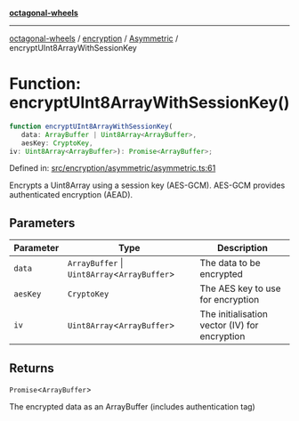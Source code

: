 [**octagonal-wheels**](../../../README.md)

***

[octagonal-wheels](../../../modules.md) / [encryption](../../README.md) / [Asymmetric](../README.md) / encryptUInt8ArrayWithSessionKey

# Function: encryptUInt8ArrayWithSessionKey()

```ts
function encryptUInt8ArrayWithSessionKey(
   data: ArrayBuffer | Uint8Array<ArrayBuffer>, 
   aesKey: CryptoKey, 
iv: Uint8Array<ArrayBuffer>): Promise<ArrayBuffer>;
```

Defined in: [src/encryption/asymmetric/asymmetric.ts:61](https://github.com/vrtmrz/octagonal-wheels/blob/main/src/encryption/asymmetric/asymmetric.ts#L61)

Encrypts a Uint8Array using a session key (AES-GCM).
AES-GCM provides authenticated encryption (AEAD).

## Parameters

| Parameter | Type | Description |
| ------ | ------ | ------ |
| `data` | `ArrayBuffer` \| `Uint8Array`\<`ArrayBuffer`\> | The data to be encrypted |
| `aesKey` | `CryptoKey` | The AES key to use for encryption |
| `iv` | `Uint8Array`\<`ArrayBuffer`\> | The initialisation vector (IV) for encryption |

## Returns

`Promise`\<`ArrayBuffer`\>

The encrypted data as an ArrayBuffer (includes authentication tag)
